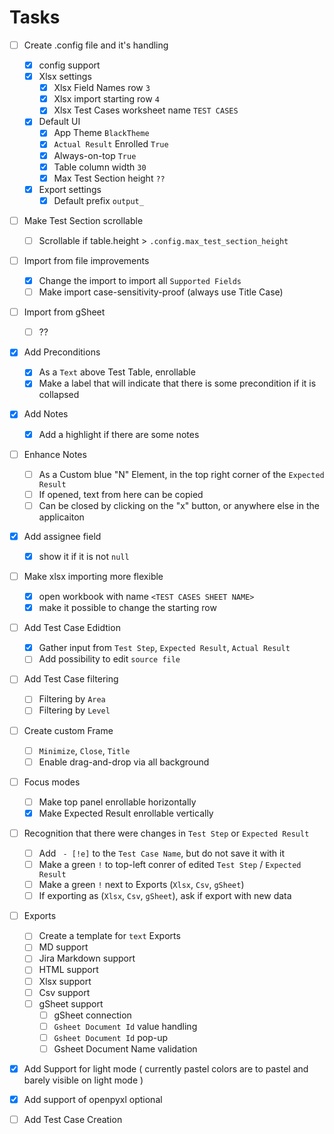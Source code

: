 # Tasks
- [ ] Create .config file and it's handling
    - [x] config support
    - [x] Xlsx settings
        - [x] Xlsx Field Names row ``3``
        - [x] Xlsx import starting row ``4``
        - [x] Xlsx Test Cases worksheet name ``TEST CASES``
    - [x] Default UI
        - [x] App Theme ``BlackTheme``
        - [x] ``Actual Result`` Enrolled ``True``
        - [x] Always-on-top ``True``
        - [x] Table column width ``30``
        - [x] Max Test Section height ``??``
    - [x] Export settings
        - [x] Default prefix ``output_``
- [ ] Make Test Section scrollable
    - [ ] Scrollable if table.height > ``.config.max_test_section_height``
- [ ] Import from file improvements 
    - [x] Change the import to import all ``Supported Fields``
    - [ ] Make import case-sensitivity-proof (always use Title Case)
- [ ] Import from gSheet
    - [ ] ??
- [x] Add Preconditions
    - [x] As a ``Text`` above Test Table, enrollable
    - [x] Make a label that will indicate that there is some precondition if it is collapsed
- [x] Add Notes
    - [x] Add a highlight if there are some notes
- [ ] Enhance Notes
    - [ ] As a Custom blue "N" Element, in the top right corner of the ``Expected Result``
    - [ ] If opened, text from here can be copied
    - [ ] Can be closed by clicking on the "x" button, or anywhere else in the applicaiton
- [x] Add assignee field
    - [x] show it if it is not ``null``
- [ ] Make xlsx importing more flexible
    - [x] open workbook with name ``<TEST CASES SHEET NAME>``
    - [x] make it possible to change the starting row
- [ ] Add Test Case Edidtion
    - [x] Gather input from ``Test Step``, ``Expected Result``, ``Actual Result``
    - [ ] Add possibility to edit ``source file``
- [ ] Add Test Case filtering
    - [ ] Filtering by ``Area``
    - [ ] Filtering by ``Level``
- [ ] Create custom Frame
    - [ ] ``Minimize``, ``Close``, ``Title``
    - [ ] Enable drag-and-drop via all background
- [ ] Focus modes
    - [ ] Make top panel enrollable horizontally
    - [x] Make Expected Result enrollable vertically
- [ ] Recognition that there were changes in ``Test Step`` or ``Expected Result``
    - [ ] Add `` - [!e]`` to the ``Test Case Name``, but do not save it with it
    - [ ] Make a green ``!`` to top-left conrer of edited ``Test Step`` / ``Expected Result``
    - [ ] Make a green ``!`` next to Exports (``Xlsx``, ``Csv``, ``gSheet``)
    - [ ] If exporting as (``Xlsx``, ``Csv``, ``gSheet``), ask if export with new data
- [ ] Exports
    - [ ] Create a template for ``text`` Exports
    - [ ] MD support
    - [ ] Jira Markdown support
    - [ ] HTML support
    - [ ] Xlsx support
    - [ ] Csv support
    - [ ] gSheet support
        - [ ] gSheet connection
        - [ ] ``Gsheet Document Id`` value handling
        - [ ] ``Gsheet Document Id`` pop-up
        - [ ] Gsheet Document Name validation
- [x] Add Support for light mode ( currently pastel colors are to pastel and barely visible on light mode )
- [x] Add support of openpyxl optional
- [ ] Add Test Case Creation

